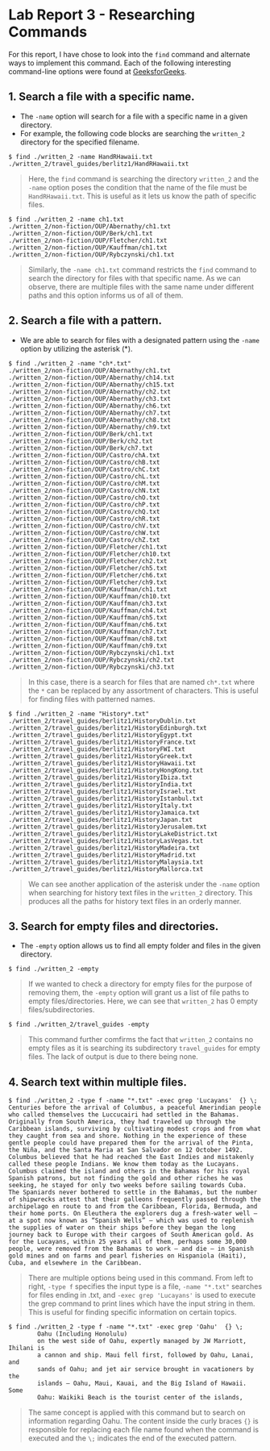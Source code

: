 # Lab Report 3 - Researching Commands

For this report, I have chose to look into the `find` command and alternate ways to implement this command. Each of the following interesting command-line options were found at [GeeksforGeeks](https://www.geeksforgeeks.org/find-command-in-linux-with-examples/).

## 1. Search a file with a specific name.
- The `-name` option will search for a file with a specific name in a given directory.
- For example, the following code blocks are searching the `written_2` directory for the specified filename.
```
$ find ./written_2 -name HandRHawaii.txt
./written_2/travel_guides/berlitz1/HandRHawaii.txt
```
> Here, the `find` command is searching the directory `written_2` and the `-name` option poses the condition that the name of the file must be `HandRHawaii.txt`. This is useful as it lets us know the path of specific files.

```
$ find ./written_2 -name ch1.txt
./written_2/non-fiction/OUP/Abernathy/ch1.txt
./written_2/non-fiction/OUP/Berk/ch1.txt
./written_2/non-fiction/OUP/Fletcher/ch1.txt
./written_2/non-fiction/OUP/Kauffman/ch1.txt
./written_2/non-fiction/OUP/Rybczynski/ch1.txt
```
> Similarly, the `-name ch1.txt` command restricts the `find` command to search the directory for files with that specific name. As we can observe, there are multiple files with the same name under different paths and this option informs us of all of them.

## 2. Search a file with a pattern.
- We are able to search for files with a designated pattern using the `-name` option by utilizing the asterisk (*).
```
$ find ./written_2 -name "ch*.txt"
./written_2/non-fiction/OUP/Abernathy/ch1.txt
./written_2/non-fiction/OUP/Abernathy/ch14.txt
./written_2/non-fiction/OUP/Abernathy/ch15.txt
./written_2/non-fiction/OUP/Abernathy/ch2.txt 
./written_2/non-fiction/OUP/Abernathy/ch3.txt 
./written_2/non-fiction/OUP/Abernathy/ch6.txt 
./written_2/non-fiction/OUP/Abernathy/ch7.txt 
./written_2/non-fiction/OUP/Abernathy/ch8.txt 
./written_2/non-fiction/OUP/Abernathy/ch9.txt 
./written_2/non-fiction/OUP/Berk/ch1.txt      
./written_2/non-fiction/OUP/Berk/ch2.txt      
./written_2/non-fiction/OUP/Berk/ch7.txt      
./written_2/non-fiction/OUP/Castro/chA.txt    
./written_2/non-fiction/OUP/Castro/chB.txt    
./written_2/non-fiction/OUP/Castro/chC.txt    
./written_2/non-fiction/OUP/Castro/chL.txt    
./written_2/non-fiction/OUP/Castro/chM.txt    
./written_2/non-fiction/OUP/Castro/chN.txt    
./written_2/non-fiction/OUP/Castro/chO.txt    
./written_2/non-fiction/OUP/Castro/chP.txt    
./written_2/non-fiction/OUP/Castro/chQ.txt    
./written_2/non-fiction/OUP/Castro/chR.txt    
./written_2/non-fiction/OUP/Castro/chV.txt    
./written_2/non-fiction/OUP/Castro/chW.txt    
./written_2/non-fiction/OUP/Castro/chZ.txt
./written_2/non-fiction/OUP/Fletcher/ch1.txt
./written_2/non-fiction/OUP/Fletcher/ch10.txt
./written_2/non-fiction/OUP/Fletcher/ch2.txt
./written_2/non-fiction/OUP/Fletcher/ch5.txt
./written_2/non-fiction/OUP/Fletcher/ch6.txt
./written_2/non-fiction/OUP/Fletcher/ch9.txt
./written_2/non-fiction/OUP/Kauffman/ch1.txt
./written_2/non-fiction/OUP/Kauffman/ch10.txt
./written_2/non-fiction/OUP/Kauffman/ch3.txt
./written_2/non-fiction/OUP/Kauffman/ch4.txt
./written_2/non-fiction/OUP/Kauffman/ch5.txt
./written_2/non-fiction/OUP/Kauffman/ch6.txt
./written_2/non-fiction/OUP/Kauffman/ch7.txt
./written_2/non-fiction/OUP/Kauffman/ch8.txt
./written_2/non-fiction/OUP/Kauffman/ch9.txt
./written_2/non-fiction/OUP/Rybczynski/ch1.txt
./written_2/non-fiction/OUP/Rybczynski/ch2.txt
./written_2/non-fiction/OUP/Rybczynski/ch3.txt
```
> In this case, there is a search for files that are named `ch*.txt` where the `*` can be replaced by any assortment of characters. This is useful for finding files with patterned names.

```
$ find ./written_2 -name "History*.txt"
./written_2/travel_guides/berlitz1/HistoryDublin.txt
./written_2/travel_guides/berlitz1/HistoryEdinburgh.txt
./written_2/travel_guides/berlitz1/HistoryEgypt.txt
./written_2/travel_guides/berlitz1/HistoryFrance.txt
./written_2/travel_guides/berlitz1/HistoryFWI.txt
./written_2/travel_guides/berlitz1/HistoryGreek.txt
./written_2/travel_guides/berlitz1/HistoryHawaii.txt
./written_2/travel_guides/berlitz1/HistoryHongKong.txt
./written_2/travel_guides/berlitz1/HistoryIbiza.txt
./written_2/travel_guides/berlitz1/HistoryIndia.txt
./written_2/travel_guides/berlitz1/HistoryIsrael.txt
./written_2/travel_guides/berlitz1/HistoryIstanbul.txt
./written_2/travel_guides/berlitz1/HistoryItaly.txt
./written_2/travel_guides/berlitz1/HistoryJamaica.txt
./written_2/travel_guides/berlitz1/HistoryJapan.txt
./written_2/travel_guides/berlitz1/HistoryJerusalem.txt
./written_2/travel_guides/berlitz1/HistoryLakeDistrict.txt
./written_2/travel_guides/berlitz1/HistoryLasVegas.txt
./written_2/travel_guides/berlitz1/HistoryMadeira.txt
./written_2/travel_guides/berlitz1/HistoryMadrid.txt
./written_2/travel_guides/berlitz1/HistoryMalaysia.txt
./written_2/travel_guides/berlitz1/HistoryMallorca.txt
```
> We can see another application of the asterisk under the `-name` option when searching for history text files in the `written_2` directory. This produces all the paths for history text files in an orderly manner.

## 3. Search for empty files and directories.
- The `-empty` option allows us to find all empty folder and files in the given directory.
```
$ find ./written_2 -empty
```
> If we wanted to check a directory for empty files for the purpose of removing them, the `-empty` option will grant us a list of file paths to empty files/directories. Here, we can see that `written_2` has 0 empty files/subdirectories.

```
$ find ./written_2/travel_guides -empty
```
> This command further comfirms the fact that `written_2` contains no empty files as it is searching its subdirectory `travel_guides` for empty files. The lack of output is due to there being none.

## 4. Search text within multiple files.
```
$ find ./written_2 -type f -name "*.txt" -exec grep 'Lucayans'  {} \;
Centuries before the arrival of Columbus, a peaceful Amerindian people who called themselves the Luccucairi had settled in the Bahamas. Originally from South America, they had traveled up through the Caribbean islands, surviving by cultivating modest crops and from what they caught from sea and shore. Nothing in the experience of these gentle people could have prepared them for the arrival of the Pinta, the Niña, and the Santa Maria at San Salvador on 12 October 1492. Columbus believed that he had reached the East Indies and mistakenly called these people Indians. We know them today as the Lucayans. Columbus claimed the island and others in the Bahamas for his royal Spanish patrons, but not finding the gold and other riches he was seeking, he stayed for only two weeks before sailing towards Cuba.
The Spaniards never bothered to settle in the Bahamas, but the number of shipwrecks attest that their galleons frequently passed through the archipelago en route to and from the Caribbean, Florida, Bermuda, and their home ports. On Eleuthera the explorers dug a fresh-water well — at a spot now known as “Spanish Wells” — which was used to replenish the supplies of water on their ships before they began the long journey back to Europe with their cargoes of South American gold. As for the Lucayans, within 25 years all of them, perhaps some 30,000 people, were removed from the Bahamas to work — and die — in Spanish gold mines and on farms and pearl fisheries on Hispaniola (Haiti), Cuba, and elsewhere in the Caribbean.
```
> There are multiple options being used in this command. From left to right,  `-type f` specifies the input type is a file, `-name "*.txt"` searches for files ending in .txt, and `-exec grep 'Lucayans'` is used to execute the grep command to print lines which have the input string in them. This is useful for finding specific information on certain topics.

```
$ find ./written_2 -type f -name "*.txt" -exec grep 'Oahu'  {} \;
        Oahu (Including Honolulu)
        on the west side of Oahu, expertly managed by JW Marriott, Ihilani is
        a cannon and ship. Maui fell first, followed by Oahu, Lanai, and
        sands of Oahu; and jet air service brought in vacationers by the
        islands — Oahu, Maui, Kauai, and the Big Island of Hawaii. Some
        Oahu: Waikiki Beach is the tourist center of the islands,
```
> The same concept is applied with this command but to search on information regarding Oahu. The content inside the curly braces `{}` is responsible for replacing each file name found when the command is executed and the `\;` indicates the end of the executed pattern.


